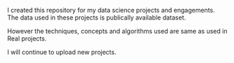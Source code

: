 I created this repository for my data science projects and engagements. The data used in these projects is publically available dataset.

However the techniques, concepts and algorithms used are same as used in Real projects.

I will continue to upload new projects.

